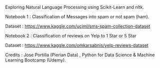 
Exploring Natural Language Processing using Scikit-Learn and nltk.

Notebook 1 : Classification of Messages into spam or not spam (ham). 

Dataset : https://www.kaggle.com/uciml/sms-spam-collection-dataset

Notebook 2 : Classification of reviews on Yelp to 1 Star or 5 Star

Dataset : https://www.kaggle.com/omkarsabnis/yelp-reviews-dataset

Credits : Jose Portilla (Pierian Data) , Python for Data Science & Machine Learning Bootcamp (Udemy).
